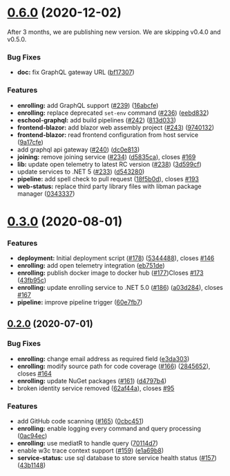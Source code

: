 # [0.6.0](https://github.com/OpenCodeFoundation/eSchool/compare/v0.3.0...v0.6.0) (2020-12-02)

After 3 months, we are publishing new version. We are skipping v0.4.0 and v0.5.0.

### Bug Fixes

* **doc:** fix GraphQL gateway URL ([bf17307](https://github.com/OpenCodeFoundation/eSchool/commit/bf173074c5bc6fbee4a0ee53662909a38c609085))


### Features

* **enrolling:** add GraphQL support ([#239](https://github.com/OpenCodeFoundation/eSchool/issues/239)) ([16abcfe](https://github.com/OpenCodeFoundation/eSchool/commit/16abcfe912f79e76a726d5eb435289528529f587))
* **enrolling:** replace deprecated `set-env` command ([#236](https://github.com/OpenCodeFoundation/eSchool/issues/236)) ([eebd832](https://github.com/OpenCodeFoundation/eSchool/commit/eebd8322bc2f2b1fd130efdb9a4a4a82a4190d29))
* **eschool-graphql:** add build pipelines ([#242](https://github.com/OpenCodeFoundation/eSchool/issues/242)) ([813d033](https://github.com/OpenCodeFoundation/eSchool/commit/813d0330d231ec6ba5f07d744ffd36cc891996ee))
* **frontend-blazor:** add blazor web assembly project ([#243](https://github.com/OpenCodeFoundation/eSchool/issues/243)) ([9740132](https://github.com/OpenCodeFoundation/eSchool/commit/9740132e99b6f78f09d93992f5c575e16521eedd))
* **frontend-blazor:** read frontend configuration from host service ([9a17cfe](https://github.com/OpenCodeFoundation/eSchool/commit/9a17cfeaea309b7774f36b7a1e987d96aedd6149))
* add graphql api gateway ([#240](https://github.com/OpenCodeFoundation/eSchool/issues/240)) ([dc0e813](https://github.com/OpenCodeFoundation/eSchool/commit/dc0e8132d914f509cf4429610abb85cd62d0ce10))
* **joining:** remove joining service ([#234](https://github.com/OpenCodeFoundation/eSchool/issues/234)) ([d5835ca](https://github.com/OpenCodeFoundation/eSchool/commit/d5835ca5eca40b89fd7a54c7ddb87a41189ab9a3)), closes [#169](https://github.com/OpenCodeFoundation/eSchool/issues/169)
* **lib:** update open telemetry to latest RC version ([#238](https://github.com/OpenCodeFoundation/eSchool/issues/238)) ([3d599cf](https://github.com/OpenCodeFoundation/eSchool/commit/3d599cf137292826a74b1d75f25878d7cb442f2e))
* update services to .NET 5 ([#233](https://github.com/OpenCodeFoundation/eSchool/issues/233)) ([d543280](https://github.com/OpenCodeFoundation/eSchool/commit/d54328012b2d397f29b5e50db5cf3dcc3b49fed3))
* **pipeline:** add spell check to pull request ([18f5b0d](https://github.com/OpenCodeFoundation/eSchool/commit/18f5b0d3fc48179265aa739f79339e1674029d02)), closes [#193](https://github.com/OpenCodeFoundation/eSchool/issues/193)
* **web-status:** replace third party library files with libman package manager ([0343337](https://github.com/OpenCodeFoundation/eSchool/commit/0343337c04f049eed0c4f735b18a3fb83239d2df))



# [0.3.0](https://github.com/OpenCodeFoundation/eSchool/compare/v0.2.0...v0.3.0) (2020-08-01)


### Features

* **deployment:** Initial deployment script  ([#178](https://github.com/OpenCodeFoundation/eSchool/issues/178)) ([5344488](https://github.com/OpenCodeFoundation/eSchool/commit/5344488dd5b13f81423ce4fce4cc256223957569)), closes [#146](https://github.com/OpenCodeFoundation/eSchool/issues/146)
* **enrolling:** add open telemetry integration ([eb751de](https://github.com/OpenCodeFoundation/eSchool/commit/eb751ded855a5923ef1f42707c9476e87e36a825))
* **enrolling:** publish docker image to docker hub ([#177](https://github.com/OpenCodeFoundation/eSchool/issues/177))Closes [#173](https://github.com/OpenCodeFoundation/eSchool/issues/173) ([43fb95c](https://github.com/OpenCodeFoundation/eSchool/commit/43fb95c3bb5039a2d47f2ed0b5e2fa496603c1d0))
* **enrolling:** update enrolling service to .NET 5.0 ([#186](https://github.com/OpenCodeFoundation/eSchool/issues/186)) ([a03d284](https://github.com/OpenCodeFoundation/eSchool/commit/a03d284d9ccdeb4127ce4377084557ffffb82120)), closes [#167](https://github.com/OpenCodeFoundation/eSchool/issues/167)
* **pipeline:** improve pipeline trigger ([60e7fb7](https://github.com/OpenCodeFoundation/eSchool/commit/60e7fb7efce0db773d6d8be3d8698c1ca3b0bad0))



## [0.2.0](https://github.com/OpenCodeFoundation/eSchool/compare/62af44a5c22bd198491bc95684b0a136f0a2b9cd...v0.2.0) (2020-07-01)


### Bug Fixes

* **enrolling:** change email address as required field ([e3da303](https://github.com/OpenCodeFoundation/eSchool/commit/e3da303c162a0a54158d5b8c07a919e37bd4ae44))
* **enrolling:** modify source path for code coverage ([#166](https://github.com/OpenCodeFoundation/eSchool/issues/166)) ([2845652](https://github.com/OpenCodeFoundation/eSchool/commit/284565244a4a278fbb3bbbb0a30d85f0f66ffc1f)), closes [#164](https://github.com/OpenCodeFoundation/eSchool/issues/164)
* **enrolling:** update NuGet packages ([#161](https://github.com/OpenCodeFoundation/eSchool/issues/161)) ([d4797b4](https://github.com/OpenCodeFoundation/eSchool/commit/d4797b4fb527ee2a664c037761cb0d123e44d03f))
* broken identity service removed ([62af44a](https://github.com/OpenCodeFoundation/eSchool/commit/62af44a5c22bd198491bc95684b0a136f0a2b9cd)), closes [#95](https://github.com/OpenCodeFoundation/eSchool/issues/95)


### Features

* add GitHub code scanning ([#165](https://github.com/OpenCodeFoundation/eSchool/issues/165)) ([0cbc451](https://github.com/OpenCodeFoundation/eSchool/commit/0cbc4519ae075f91a9d3d2af41af2755481d899e))
* **enrolling:** enable logging every command and query processing ([0ac94ec](https://github.com/OpenCodeFoundation/eSchool/commit/0ac94ec4aea4a4567db7487282e4daa267fafccb))
* **enrolling:** use mediatR to handle query ([70114d7](https://github.com/OpenCodeFoundation/eSchool/commit/70114d761aae5fcbe6f1ec9511c1578d46680e85))
* enable w3c trace context support ([#159](https://github.com/OpenCodeFoundation/eSchool/issues/159)) ([e1a69b8](https://github.com/OpenCodeFoundation/eSchool/commit/e1a69b8a8e95a84d60c988d42a0dd70ded6f06fb))
* **service-status:** use sql database to store service health status ([#157](https://github.com/OpenCodeFoundation/eSchool/issues/157)) ([43b1148](https://github.com/OpenCodeFoundation/eSchool/commit/43b114895dfc06a1efe053d8b3967429807853a2))
